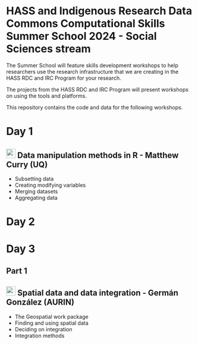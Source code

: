 # HASS and Indigenous Research Data Commons Computational Skills Summer School 2024 - Social Sciences stream

The Summer School will feature skills development workshops to help researchers use the research infrastructure that we are creating in the HASS RDC and IRC Program for your research.

The projects from the HASS RDC and IRC Program will present workshops on using the tools and platforms.

This repository contains the code and data for the following workshops.

# Day 1

##  <img src="https://user-images.githubusercontent.com/106126121/176387147-0338e953-5354-4b1e-8208-cb027ec78307.png" width="25"> Data manipulation methods in R - Matthew Curry (UQ) 
 - Subsetting data
 - Creating modifying variables
 - Merging datasets
 - Aggregating data


# Day 2


# Day 3
## Part 1
## <img src="https://user-images.githubusercontent.com/106126121/176368502-232bee90-accb-4356-bc79-8fc57ed86604.png" width="25"> Spatial data and data integration - Germán González (AURIN)
- The Geospatial work package
- Finding and using spatial data
- Deciding on integration
- Integration methods


